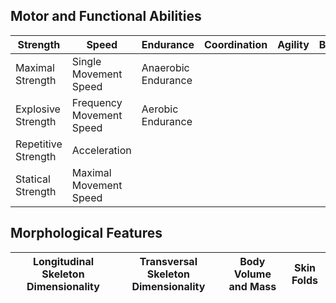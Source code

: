 ## Motor and Functional Abilities

| Strength | Speed | Endurance | Coordination | Agility | Balance | Flexibility |
| --- | --- | --- | --- | --- | --- | --- |
| Maximal Strength | Single Movement Speed | Anaerobic Endurance |
| Explosive Strength | Frequency  Movement Speed | Aerobic  Endurance |
| Repetitive Strength | Acceleration |  |
| Statical Strength | Maximal Movement Speed |  |

## Morphological Features

| Longitudinal Skeleton Dimensionality | Transversal Skeleton Dimensionality | Body Volume and Mass | Skin Folds |
| --- | --- | --- | --- |
